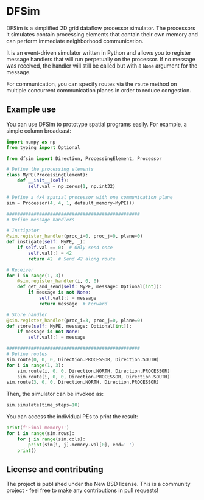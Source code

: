 # DFSim

DFSim is a simplified 2D grid dataflow processor simulator.
The processors it simulates contain processing elements that contain their own memory and can perform immediate neighborhood communication.

It is an event-driven simulator written in Python and allows you to register message handlers that will run perpetually on the processor.
If no message was received, the handler will still be called but with a `None` argument for the message.

For communication, you can specify routes via the `route` method on multiple concurrent communication planes in order to reduce congestion.

## Example use

You can use DFSim to prototype spatial programs easily. For example, a simple column broadcast:

```python
import numpy as np
from typing import Optional

from dfsim import Direction, ProcessingElement, Processor

# Define the processing elements
class MyPE(ProcessingElement):
    def __init__(self):
        self.val = np.zeros(1, np.int32)

# Define a 4x4 spatial processor with one communication plane
sim = Processor(4, 4, 1, default_memory=MyPE())

#################################################
# Define message handlers

# Instigator
@sim.register_handler(proc_i=0, proc_j=0, plane=0)
def instigate(self: MyPE, _):
    if self.val == 0:  # Only send once
        self.val[:] = 42
        return 42  # Send 42 along route

# Receiver
for i in range(1, 3):
    @sim.register_handler(i, 0, 0)
    def get_and_send(self: MyPE, message: Optional[int]):
        if message is not None:
            self.val[:] = message
            return message  # Forward

# Store handler
@sim.register_handler(proc_i=3, proc_j=0, plane=0)
def store(self: MyPE, message: Optional[int]):
    if message is not None:
        self.val[:] = message

#################################################
# Define routes
sim.route(0, 0, 0, Direction.PROCESSOR, Direction.SOUTH)
for i in range(1, 3):
    sim.route(i, 0, 0, Direction.NORTH, Direction.PROCESSOR)
    sim.route(i, 0, 0, Direction.PROCESSOR, Direction.SOUTH)
sim.route(3, 0, 0, Direction.NORTH, Direction.PROCESSOR)
```

Then, the simulator can be invoked as:
```python
sim.simulate(time_steps=10)
```

You can access the individual PEs to print the result:
```python
print(f'Final memory:')
for i in range(sim.rows):
    for j in range(sim.cols):
        print(sim[i, j].memory.val[0], end=' ')
    print()
```

## License and contributing

The project is published under the New BSD license. This is a community project - feel free to make any contributions in pull requests!
